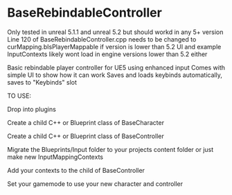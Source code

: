 # BaseRebindableController
 Only tested in unreal 5.1.1 and unreal 5.2 but should workd in any 5+ version
 Line 120 of BaseRebindableController.cpp needs to be changed to curMapping.bIsPlayerMappable if version is lower than 5.2
 UI and example InputContexts likely wont load in engine versions lower than 5.2 either

 Basic rebindable player controller for UE5 using enhanced input
 Comes with simple UI to show how it can work
 Saves and loads keybinds automatically, saves to "Keybinds" slot
 
 TO USE:
 
 Drop into plugins
 
 Create a child C++ or Blueprint class of BaseCharacter
 
 Create a child C++ or Blueprint class of BaseController
 
 Migrate the Blueprints/Input folder to your projects content folder or just make new InputMappingContexts
 
 Add your contexts to the child of BaseController 
 
 Set your gamemode to use your new character and controller 
